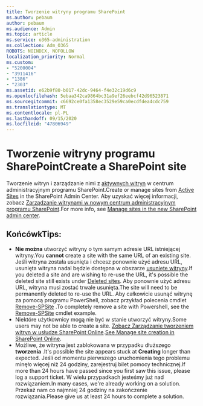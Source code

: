 ```yaml
---
title: Tworzenie witryny programu SharePoint
ms.author: pebaum
author: pebaum
ms.audience: Admin
ms.topic: article
ms.service: o365-administration
ms.collection: Adm_O365
ROBOTS: NOINDEX, NOFOLLOW
localization_priority: Normal
ms.custom:
- "5200004"
- "3911416"
- "1386"
- "2303"
ms.assetid: e62b9f80-b017-42dc-9464-f4e32c19d6c9
ms.openlocfilehash: 5ebaa342ca9864bc31a9ef26eebcf42d96523871
ms.sourcegitcommit: c6692ce0fa1358ec3529e59ca0ecdfdea4cdc759
ms.translationtype: MT
ms.contentlocale: pl-PL
ms.lasthandoff: 09/15/2020
ms.locfileid: "47806949"
---
```

# <a name="create-a-sharepoint-site"></a><span data-ttu-id="200c6-102">Tworzenie witryny programu SharePoint</span><span class="sxs-lookup"><span data-stu-id="200c6-102">Create a SharePoint site</span></span>

<span data-ttu-id="200c6-103">Tworzenie witryn i zarządzanie nimi z [aktywnych witryn](https://admin.microsoft.com/sharepoint?page=sitemanagement&modern=true) w centrum administracyjnym programu SharePoint.</span><span class="sxs-lookup"><span data-stu-id="200c6-103">Create or manage sites from [Active Sites](https://admin.microsoft.com/sharepoint?page=sitemanagement&modern=true) in the SharePoint Admin Center.</span></span> <span data-ttu-id="200c6-104">Aby uzyskać więcej informacji, zobacz [Zarządzanie witrynami w nowym centrum administracyjnym programu SharePoint](https://docs.microsoft.com/sharepoint/manage-site-creation).</span><span class="sxs-lookup"><span data-stu-id="200c6-104">For more info, see [Manage sites in the new SharePoint admin center](https://docs.microsoft.com/sharepoint/manage-site-creation).</span></span> 

## <a name="tips"></a><span data-ttu-id="200c6-105">Końcówk</span><span class="sxs-lookup"><span data-stu-id="200c6-105">Tips:</span></span>

- <span data-ttu-id="200c6-106">**Nie można** utworzyć witryny o tym samym adresie URL istniejącej witryny.</span><span class="sxs-lookup"><span data-stu-id="200c6-106">You **cannot** create a site with the same URL of an existing site.</span></span> <span data-ttu-id="200c6-107">Jeśli witryna została usunięta i chcesz ponownie użyć adresu URL, usunięta witryna nadal będzie dostępna w obszarze [usunięte witryny](https://admin.microsoft.com/sharepoint?page=recyclebin&modern=true).</span><span class="sxs-lookup"><span data-stu-id="200c6-107">If you deleted a site and are wishing to re-use the URL, it's possible the deleted site still exists under [Deleted sites](https://admin.microsoft.com/sharepoint?page=recyclebin&modern=true).</span></span> <span data-ttu-id="200c6-108">Aby ponownie użyć adresu URL, witryna musi zostać trwale usunięta.</span><span class="sxs-lookup"><span data-stu-id="200c6-108">The site will need to be permanently deleted to re-use the URL.</span></span> <span data-ttu-id="200c6-109">Aby całkowicie usunąć witrynę za pomocą programu PowerShell, zobacz przykład polecenia cmdlet [Remove-SPSite](https://docs.microsoft.com/sharepoint/manage-sites-in-new-admin-center#delete-a-site) .</span><span class="sxs-lookup"><span data-stu-id="200c6-109">To completely remove a site with Powershell, see the [Remove-SPSite](https://docs.microsoft.com/sharepoint/manage-sites-in-new-admin-center#delete-a-site) cmdlet example.</span></span>
- <span data-ttu-id="200c6-110">Niektóre użytkownicy mogą nie być w stanie utworzyć witryny.</span><span class="sxs-lookup"><span data-stu-id="200c6-110">Some users may not be able to create a site.</span></span> <span data-ttu-id="200c6-111">[Zobacz Zarządzanie tworzeniem witryn w usłudze SharePoint Online](https://docs.microsoft.com/sharepoint/manage-site-creation).</span><span class="sxs-lookup"><span data-stu-id="200c6-111">[See Manage site creation in SharePoint Online](https://docs.microsoft.com/sharepoint/manage-site-creation).</span></span>
- <span data-ttu-id="200c6-112">Możliwe, że witryna jest zablokowana w przypadku dłuższego **tworzenia** .</span><span class="sxs-lookup"><span data-stu-id="200c6-112">It's possible the site appears stuck at **Creating** longer than expected.</span></span> <span data-ttu-id="200c6-113">Jeśli od momentu pierwszego uruchomienia tego problemu minęło więcej niż 24 godziny, zarejestruj bilet pomocy technicznej.</span><span class="sxs-lookup"><span data-stu-id="200c6-113">If more than 24 hours have passed since you first saw this issue, please log a support ticket.</span></span> <span data-ttu-id="200c6-114">W wielu przypadkach jesteśmy już nad rozwiązaniem.</span><span class="sxs-lookup"><span data-stu-id="200c6-114">In many cases, we're already working on a solution.</span></span> <span data-ttu-id="200c6-115">Przekaż nam co najmniej 24 godziny na zakończenie rozwiązania.</span><span class="sxs-lookup"><span data-stu-id="200c6-115">Please give us at least 24 hours to complete a solution.</span></span>
